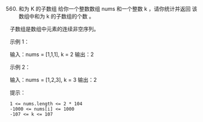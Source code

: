 560. 和为 K 的子数组
给你一个整数数组 nums 和一个整数 k ，请你统计并返回 该数组中和为 k 的子数组的个数 。

子数组是数组中元素的连续非空序列。

 

示例 1：

输入：nums = [1,1,1], k = 2
输出：2

示例 2：

输入：nums = [1,2,3], k = 3
输出：2

 

提示：

    1 <= nums.length <= 2 * 104
    -1000 <= nums[i] <= 1000
    -107 <= k <= 107

